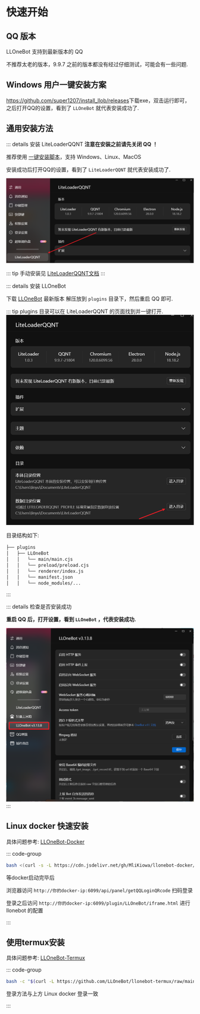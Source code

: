 # 快速开始

## QQ 版本

LLOneBot 支持到最新版本的 QQ

不推荐太老的版本，9.9.7 之前的版本都没有经过仔细测试，可能会有一些问题.

## Windows 用户一键安装方案

<https://github.com/super1207/install_llob/releases>下载exe，双击运行即可，之后打开QQ的设置，看到了 `LLOneBot` 就代表安装成功了.

## 通用安装方法

::: details 安装 LiteLoaderQQNT
**注意在安装之前请先关闭 QQ ！**

推荐使用 [一键安装脚本](https://github.com/Mzdyl/LiteLoaderQQNT_Install/releases)，支持 Windows、Linux、MacOS

安装成功后打开QQ的设置，看到了 `LiteLoaderQQNT` 就代表安装成功了.

![](../../asset/img/getting-started/llqqnt-install-success.png)

::: tip
手动安装见 [LiteLoaderQQNT文档](https://liteloaderqqnt.github.io/guide/install.html)
:::

::: details 安装 LLOneBot

下载 [LLOneBot](https://github.com/LLOneBot/LLOneBot/releases) 最新版本 解压放到 `plugins` 目录下，然后重启 QQ 即可.

::: tip
plugins 目录可以在 LiteLoaderQQNT 的页面找到并一键打开.
![](../../asset/img/getting-started/open-plugins-dir.png)

目录结构如下:
```
├── plugins
│   ├── LLOneBot
│   │   └── main/main.cjs
│   │   └── preload/preload.cjs
│   │   └── renderer/index.js
│   │   └── manifest.json
│   │   └── node_modules/...
```
:::

::: details 检查是否安装成功

**重启 QQ 后，打开设置，看到 `LLOneBot` ，代表安装成功.**

![](../../asset/img/getting-started/llonebot-install-success.png)
:::

## Linux docker 快速安装

具体问题参考: [LLOneBot-Docker](https://github.com/MliKiowa/llonebot-docker)

::: code-group

```sh [Curl]
bash <(curl -s -L https://cdn.jsdelivr.net/gh/MliKiowa/llonebot-docker/fastboot.sh)
```
等docker启动完毕后

浏览器访问 `http://你的docker-ip:6099/api/panel/getQQLoginQRcode` 扫码登录

登录之后访问 `http://你的docker-ip:6099/plugin/LLOneBot/iframe.html` 进行 llonebot 的配置

::: 

## 使用termux安装

具体问题参考: [LLOneBot-Termux](https://github.com/LLOneBot/llonebot-termux)

::: code-group

```sh [Curl]
bash -c "$(curl -L https://github.com/LLOneBot/llonebot-termux/raw/main/onekey.sh)"
```
登录方法与上方 Linux docker 登录一致

::: 


